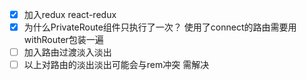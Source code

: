 - [x] 加入redux react-redux
- [x] 为什么PrivateRoute组件只执行了一次？
        使用了connect的路由需要用withRouter包装一遍
- [ ] 加入路由过渡淡入淡出
- [ ] 以上对路由的淡出淡出可能会与rem冲突 需解决